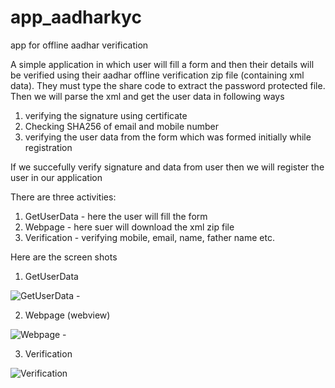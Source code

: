 # app_aadharkyc
app for offline aadhar verification

A simple application in which user will fill a form and 
then their details will be verified using their aadhar offline verification zip file (containing xml data).
They must type the share code to extract the password protected file.
Then we will parse the xml and get the user data in following ways
1. verifying the signature using certificate
2. Checking SHA256 of email and mobile number
3. verifying the user data from the form which was formed initially while registration

If we succefully verify signature and data from user then we will register the user in our application

There are three activities:
1. GetUserData - here the user will fill the form
2. Webpage - here suer will download the xml zip file
3. Verification - verifying mobile, email, name, father name etc.

Here are the screen shots
1. GetUserData

![GetUserData](https://bn1305files.storage.live.com/y4meDVTZiMJQH17nQn00CGHHMFO4pXjfJuylcLOc0Wm2YF4A1LfXSyyrijACyCg4gaLC8fJkJgpUpguHVXOscvw-ysj0McgZFG11WTjztuQf7m5tmtPtjsKp8lMyVaXWGFs2fdMteyaGvvc3cDNRX613Vkj4v1WLTUjxMH5oa7Sd6EGO2uuG9_IyIzY5I7wLREvsjExZcnjChMWhpX0Ovytig/1%20%282%29.jpg?psid=1&width=264&height=558) -

2. Webpage (webview)

![Webpage](https://bn1305files.storage.live.com/y4mT-F2riyTBbvSwEyxKZ0GgG0EDU2uoFcg-0aNuRVCjJvV69JPwUyy8oRFTKyrK5wBh0kQ_jwzVYbv79ioBU6qF1S3JDHZh415rPAwbvEGokbEmYwOrhgIc83-u8kManwdow2qqTnsmDFT6N22c1Xh3JY-MxPwbJPDerBbSpKroAdGxUYQpkBRhcx-H50G4QrH9FGaz0JogtrB2gT5XbQDjw/1%20%283%29.jpg?psid=1&width=264&height=558) -

3. Verification 

![Verification](https://bn1305files.storage.live.com/y4mfrVGev4KFvid6MXSsD7EnR4jxGF8M1H755LUgPddKZ3hPFF23by9U4JBXU5WAoKmAVJ6l58g5EmI2LkYLhf8210VIJCjoZ_GrSIPsFRWjfkwWNVPdy7Jb3ty1JyvAvF21b8iuPqr3RiWE-2mjWhhAtnDsiYEKA6TeTb8vLi9ts_2AN3jGigBkdbgu7X0-tht9DHLaFfbAaYr_8okUxrJJw/1%20%281%29.jpg?psid=1&width=264&height=558)
